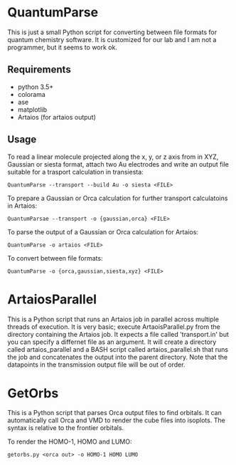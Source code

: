 # QuantumParse

This is just a small Python script for converting between file formats for quantum chemistry software. 
It is customized for our lab and I am not a programmer, but it seems to work ok.

## Requirements
- python 3.5+
- colorama
- ase
- matplotlib
- Artaios (for artaios output)

## Usage

To read a linear molecule projected along the x, y, or z axis from <FILE> in XYZ, Gaussian or siesta format, attach
two Au electrodes and write an output file suitable for a trasport calculation in transiesta:
```
QuantumParse --transport --build Au -o siesta <FILE>
```

To prepare a Gaussian or Orca calculation for further transport calculatoins in Artaios:
```
QuantumParsae --transport -o {gaussian,orca} <FILE>
```

To parse the output of a Gaussian or Orca calculation for Artaios:
```
QuantumParse -o artaios <FILE>
```

To convert between file formats:
```
QuantumParse -o {orca,gaussian,siesta,xyz} <FILE>
```

# ArtaiosParallel

This is a Python script that runs an Artaios job in parallel across multiple threads of execution. It is very basic; execute ArtaoisParallel.py from the directory containing the Artaios job. It expects a file called 'transport.in' but you can specify a differnet file as an argument. It will create a directory called artaios_parallel and a BASH script called artaios_parallel.sh that runs the job and concatenates the output into the parent directory. Note that the datapoints in the transmission output file will be out of order.



# GetOrbs

This is a Python script that parses Orca output files to find orbitals. It can automatically call Orca and VMD to render the cube files into isoplots. The syntax is relative to the frontier orbitals.

To render the HOMO-1, HOMO and LUMO:
```
getorbs.py <orca out> -o HOMO-1 HOMO LUMO 
```
